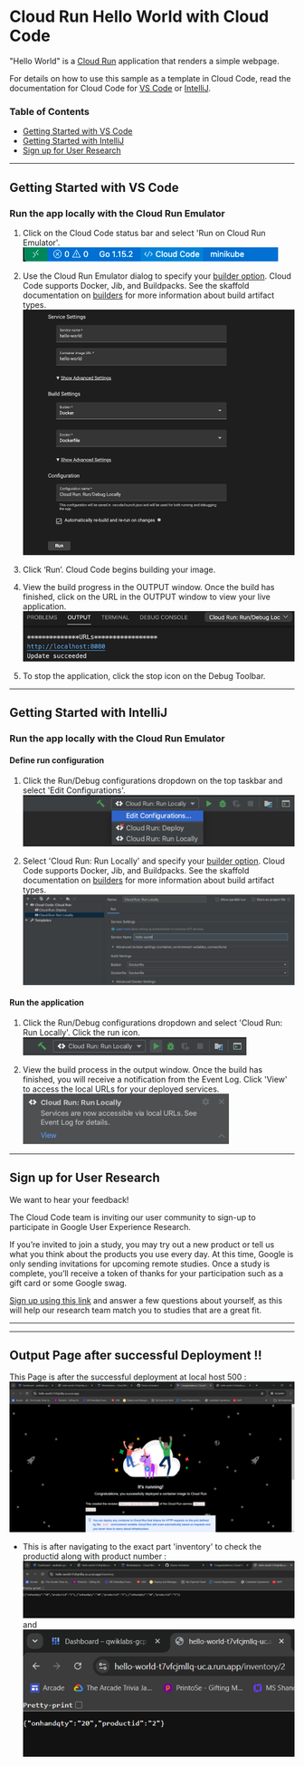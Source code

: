 # Cloud Run Hello World with Cloud Code

"Hello World" is a [Cloud Run](https://cloud.google.com/run/docs) application that renders a simple webpage.

For details on how to use this sample as a template in Cloud Code, read the documentation for Cloud Code for [VS Code](https://cloud.google.com/code/docs/vscode/quickstart-cloud-run?utm_source=ext&utm_medium=partner&utm_campaign=CDR_kri_gcp_cloudcodereadmes_012521&utm_content=-) or [IntelliJ](https://cloud.google.com/code/docs/intellij/quickstart-cloud-run?utm_source=ext&utm_medium=partner&utm_campaign=CDR_kri_gcp_cloudcodereadmes_012521&utm_content=-).

### Table of Contents
* [Getting Started with VS Code](#getting-started-with-vs-code)
* [Getting Started with IntelliJ](#getting-started-with-intellij)
* [Sign up for User Research](#sign-up-for-user-research)

---
## Getting Started with VS Code

### Run the app locally with the Cloud Run Emulator
1. Click on the Cloud Code status bar and select 'Run on Cloud Run Emulator'.  
![image](./img/status-bar.png)

2. Use the Cloud Run Emulator dialog to specify your [builder option](https://cloud.google.com/code/docs/vscode/deploying-a-cloud-run-app#deploying_a_cloud_run_service). Cloud Code supports Docker, Jib, and Buildpacks. See the skaffold documentation on [builders](https://skaffold.dev/docs/pipeline-stages/builders/) for more information about build artifact types.  
![image](./img/build-config.png)

3. Click ‘Run’. Cloud Code begins building your image.

4. View the build progress in the OUTPUT window. Once the build has finished, click on the URL in the OUTPUT window to view your live application.  
![image](./img/cloud-run-url.png)

5. To stop the application, click the stop icon on the Debug Toolbar.

---
## Getting Started with IntelliJ

### Run the app locally with the Cloud Run Emulator

#### Define run configuration

1. Click the Run/Debug configurations dropdown on the top taskbar and select 'Edit Configurations'.  
![image](./img/edit-config.png)

2. Select 'Cloud Run: Run Locally' and specify your [builder option](https://cloud.google.com/code/docs/intellij/developing-a-cloud-run-app#defining_your_run_configuration). Cloud Code supports Docker, Jib, and Buildpacks. See the skaffold documentation on [builders](https://skaffold.dev/docs/pipeline-stages/builders/) for more information about build artifact types.  
![image](./img/local-build-config.png)

#### Run the application
1. Click the Run/Debug configurations dropdown and select 'Cloud Run: Run Locally'. Click the run icon.  
![image](./img/config-run-locally.png)

2. View the build process in the output window. Once the build has finished, you will receive a notification from the Event Log. Click 'View' to access the local URLs for your deployed services.  
![image](./img/local-success.png)

---
## Sign up for User Research

We want to hear your feedback!

The Cloud Code team is inviting our user community to sign-up to participate in Google User Experience Research. 

If you’re invited to join a study, you may try out a new product or tell us what you think about the products you use every day. At this time, Google is only sending invitations for upcoming remote studies. Once a study is complete, you’ll receive a token of thanks for your participation such as a gift card or some Google swag. 

[Sign up using this link](https://google.qualtrics.com/jfe/form/SV_4Me7SiMewdvVYhL?reserved=1&utm_source=In-product&Q_Language=en&utm_medium=own_prd&utm_campaign=Q1&productTag=clou&campaignDate=January2021&referral_code=UXbT481079) and answer a few questions about yourself, as this will help our research team match you to studies that are a great fit.



---
---
## Output Page after successful Deployment !!

This Page is after the successful deployment at local host 500 :
![image](./img/Screenshot-2024-09-30-221610.png)

- This is after navigating to the exact part 'inventory' to check the productid along with product number :
![image](./img/Screenshot-2024-09-30-221829-inventory.png)
and
![image](./img/Screenshot-2024-09-30-221917-inventory-page02.png)

